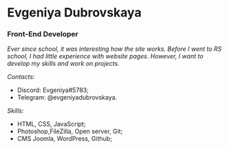 # Evgeniya Dubrovskaya



### Front-End Developer

*Ever since school, it was interesting how the site works. Before I went to RS school, I had little experience with website pages. However, I want to develop my skills and work on projects.*


*Contacts:*
* Discord: Evgeniya#5783;
* Telegram: @evgeniyadubrovskaya.

  
*Skills:*
* HTML, CSS, JavaScript;
* Photoshop,FileZilla, Open server, Git;
* CMS Joomla, WordPress, Github;

